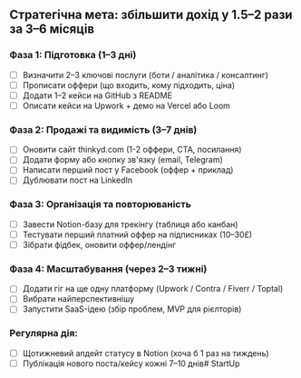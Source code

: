 ## Стратегічна мета: збільшити дохід у 1.5–2 рази за 3–6 місяців

### Фаза 1: Підготовка (1–3 дні)

- [ ]  Визначити 2–3 ключові послуги (боти / аналітика / консалтинг)
- [ ]  Прописати оффери (що входить, кому підходить, ціна)
- [ ]  Додати 1–2 кейси на GitHub з README
- [ ]  Описати кейси на Upwork + демо на Vercel або Loom

### Фаза 2: Продажі та видимість (3–7 днів)

- [ ]  Оновити сайт thinkyd.com (1-2 оффери, CTA, посилання)
- [ ]  Додати форму або кнопку зв'язку (email, Telegram)
- [ ]  Написати перший пост у Facebook (оффер + приклад)
- [ ]  Дублювати пост на LinkedIn

### Фаза 3: Організація та повторюваність

- [ ]  Завести Notion-базу для трекінгу (таблиця або канбан)
- [ ]  Тестувати перший платний оффер на підписниках (10–30£)
- [ ]  Зібрати фідбек, оновити оффер/лендінг

### Фаза 4: Масштабування (через 2–3 тижні)

- [ ]  Додати гіг на ще одну платформу (Upwork / Contra / Fiverr / Toptal)
- [ ]  Вибрати найперспективнішу
- [ ]  Запустити SaaS-ідею (збір проблем, MVP для рієлторів)

### Регулярна дія:

- [ ]  Щотижневий апдейт статусу в Notion (хоча б 1 раз на тиждень)
- [ ]  Публікація нового поста/кейсу кожні 7–10 днів# StartUp
